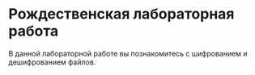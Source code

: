 # Рождественская лабораторная работа

В данной лабораторной работе вы познакомитесь с шифрованием и дешифрованием файлов.

